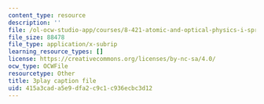 ```yaml
---
content_type: resource
description: ''
file: /ol-ocw-studio-app/courses/8-421-atomic-and-optical-physics-i-spring-2014/415a3cada5e9dfa2c9c1c936ecbc3d12_EfuSYmCQSY8.srt
file_size: 88478
file_type: application/x-subrip
learning_resource_types: []
license: https://creativecommons.org/licenses/by-nc-sa/4.0/
ocw_type: OCWFile
resourcetype: Other
title: 3play caption file
uid: 415a3cad-a5e9-dfa2-c9c1-c936ecbc3d12
---
```

